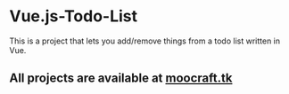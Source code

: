 # Vue.js-Todo-List
 This is a project that lets you add/remove things from a todo list written in Vue.
## All projects are available at [moocraft.tk](https://moocraft.tk)
